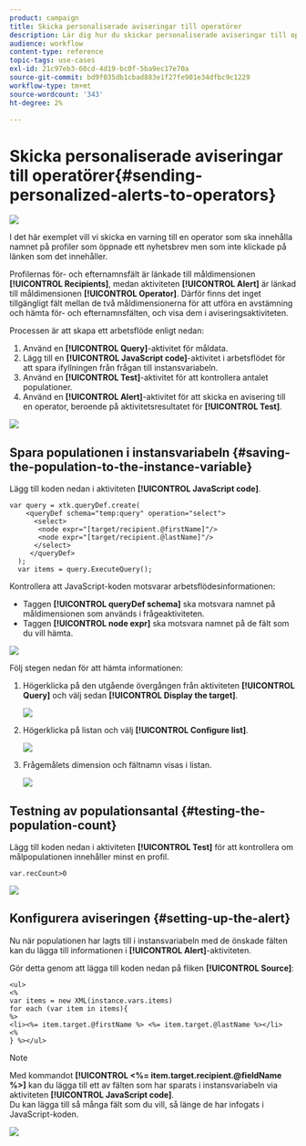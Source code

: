 ```yaml
---
product: campaign
title: Skicka personaliserade aviseringar till operatörer
description: Lär dig hur du skickar personaliserade aviseringar till operatorer
audience: workflow
content-type: reference
topic-tags: use-cases
exl-id: 21c97eb3-60cd-4d19-bc0f-5ba9ec17e70a
source-git-commit: bd9f035db1cbad883e1f27fe901e34dfbc9c1229
workflow-type: tm+mt
source-wordcount: '343'
ht-degree: 2%

---
```


# Skicka personaliserade aviseringar till operatörer{#sending-personalized-alerts-to-operators}

![](../../assets/common.svg)

I det här exemplet vill vi skicka en varning till en operator som ska innehålla namnet på profiler som öppnade ett nyhetsbrev men som inte klickade på länken som det innehåller.

Profilernas för- och efternamnsfält är länkade till måldimensionen **[!UICONTROL Recipients]**, medan aktiviteten **[!UICONTROL Alert]** är länkad till måldimensionen **[!UICONTROL Operator]**. Därför finns det inget tillgängligt fält mellan de två måldimensionerna för att utföra en avstämning och hämta för- och efternamnsfälten, och visa dem i aviseringsaktiviteten.

Processen är att skapa ett arbetsflöde enligt nedan:

1. Använd en **[!UICONTROL Query]**-aktivitet för måldata.
1. Lägg till en **[!UICONTROL JavaScript code]**-aktivitet i arbetsflödet för att spara ifyllningen från frågan till instansvariabeln.
1. Använd en **[!UICONTROL Test]**-aktivitet för att kontrollera antalet populationer.
1. Använd en **[!UICONTROL Alert]**-aktivitet för att skicka en avisering till en operator, beroende på aktivitetsresultatet för **[!UICONTROL Test]**.

![](assets/uc_operator_1.png)

## Spara populationen i instansvariabeln {#saving-the-population-to-the-instance-variable}

Lägg till koden nedan i aktiviteten **[!UICONTROL JavaScript code]**.

```
var query = xtk.queryDef.create(  
    <queryDef schema="temp:query" operation="select">  
      <select>  
       <node expr="[target/recipient.@firstName]"/>  
       <node expr="[target/recipient.@lastName]"/>  
      </select>  
     </queryDef>  
  );  
  var items = query.ExecuteQuery();
```

Kontrollera att JavaScript-koden motsvarar arbetsflödesinformationen:

* Taggen **[!UICONTROL queryDef schema]** ska motsvara namnet på måldimensionen som används i frågeaktiviteten.
* Taggen **[!UICONTROL node expr]** ska motsvara namnet på de fält som du vill hämta.

![](assets/uc_operator_3.png)

Följ stegen nedan för att hämta informationen:

1. Högerklicka på den utgående övergången från aktiviteten **[!UICONTROL Query]** och välj sedan **[!UICONTROL Display the target]**.

   ![](assets/uc_operator_4.png)

1. Högerklicka på listan och välj **[!UICONTROL Configure list]**.

   ![](assets/uc_operator_5.png)

1. Frågemålets dimension och fältnamn visas i listan.

   ![](assets/uc_operator_6.png)

## Testning av populationsantal {#testing-the-population-count}

Lägg till koden nedan i aktiviteten **[!UICONTROL Test]** för att kontrollera om målpopulationen innehåller minst en profil.

```
var.recCount>0
```

![](assets/uc_operator_7.png)

## Konfigurera aviseringen {#setting-up-the-alert}

Nu när populationen har lagts till i instansvariabeln med de önskade fälten kan du lägga till informationen i **[!UICONTROL Alert]**-aktiviteten.

Gör detta genom att lägga till koden nedan på fliken **[!UICONTROL Source]**:

```
<ul>
<%
var items = new XML(instance.vars.items)
for each (var item in items){
%>
<li><%= item.target.@firstName %> <%= item.target.@lastName %></li>
<%
} %></ul>
```

>[!NOTE]
>
>Med kommandot **[!UICONTROL <%= item.target.recipient.@fieldName %>]** kan du lägga till ett av fälten som har sparats i instansvariabeln via aktiviteten **[!UICONTROL JavaScript code]**.\
>Du kan lägga till så många fält som du vill, så länge de har infogats i JavaScript-koden.

![](assets/uc_operator_8.png)
